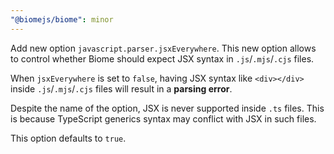 ```yaml
---
"@biomejs/biome": minor
---
```


Add new option `javascript.parser.jsxEverywhere`. This new option allows to control whether Biome should expect JSX syntax in `.js`/`.mjs`/`.cjs` files.

When `jsxEverywhere` is set to `false`, having JSX syntax like `<div></div>` inside `.js`/`.mjs`/`.cjs` files will result in a **parsing error**.

Despite the name of the option, JSX is never supported inside `.ts` files. This is because TypeScript generics syntax may conflict with JSX in such files.

This option defaults to `true`.

